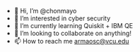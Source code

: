 - 👋 Hi, I’m @chonmayo
- 👀 I’m interested in cyber security
- 🌱 I’m currently learning Quiskit + IBM QE
- 💞️ I’m looking to collaborate on anything!
- 📫 How to reach me armaosc@vcu.edu
